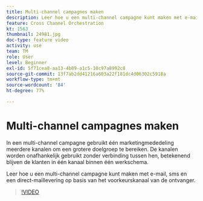 ```yaml
---
title: Multi-channel campagnes maken
description: Leer hoe u een multi-channel campagne kunt maken met e-mail, sms en een direct-maillevering op basis van het voorkeurskanaal van de ontvanger.
feature: Cross Channel Orchestration
kt: 1563
thumbnail: 24981.jpg
doc-type: feature video
activity: use
team: TM
role: User
level: Beginner
exl-id: 5f71cea8-aa13-4b89-a1c5-10c97a8992c8
source-git-commit: 13f7ab2dd41216a603a22f181dc4d06302c5918a
workflow-type: tm+mt
source-wordcount: '84'
ht-degree: 77%

---
```


# Multi-channel campagnes maken

In een multi-channel campagne gebruikt één marketingmededeling meerdere kanalen om een grotere doelgroep te bereiken. De kanalen worden onafhankelijk gebruikt zonder verbinding tussen hen, betekenend blijven de klanten in één kanaal binnen één werkschema.

Leer hoe u een multi-channel campagne kunt maken met e-mail, sms en een direct-maillevering op basis van het voorkeurskanaal van de ontvanger.

>[!VIDEO](https://video.tv.adobe.com/v/24981?quality=12&learn=on)
